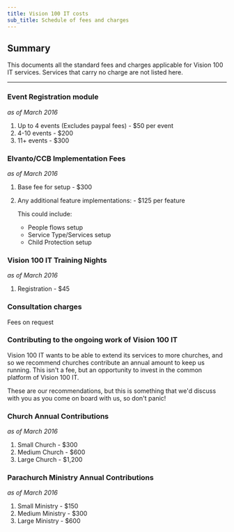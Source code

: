 ```yaml
---
title: Vision 100 IT costs
sub_title: Schedule of fees and charges
---
```


Summary
------
This documents all the standard fees and charges applicable for Vision 100 IT services. Services that carry no charge are not listed here.
***
### Event Registration module
*as of March 2016*

1. Up to 4 events (Excludes paypal fees) - $50 per event
2. 4-10 events - $200
3. 11+ events - $300

### Elvanto/CCB Implementation Fees
*as of March 2016*

1. Base fee for setup - $300
2. Any additional feature implementations: - $125 per feature

	This could include:

	- People flows setup
	- Service Type/Services setup
	- Child Protection setup

### Vision 100 IT Training Nights
*as of March 2016*

1. Registration - $45

### Consultation charges
Fees on request

### Contributing to the ongoing work of Vision 100 IT

Vision 100 IT wants to be able to extend its services to more churches, and so we recommend churches contribute an annual amount to keep us running. This isn't a fee, but an opportunity to invest in the common platform of Vision 100 IT.

These are our recommendations, but this is something that we'd discuss with you as you come on board with us, so don't panic!

### Church Annual Contributions
*as of March 2016*

1. Small Church - $300
2. Medium Church - $600
3. Large Church - $1,200

### Parachurch Ministry Annual Contributions
*as of March 2016*

1. Small Ministry - $150
2. Medium Ministry - $300
3. Large Ministry - $600

